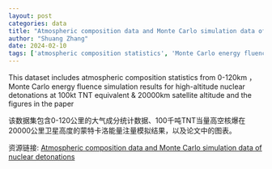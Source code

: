 ```yaml
---
layout: post
categories: data
title: "Atmospheric composition data and Monte Carlo simulation data of nuclear detonations"
author: "Shuang Zhang"
date: 2024-02-10
tags: ['atmospheric composition statistics', 'Monte Carlo energy fluence simulation results', 'high-altitude nuclear detonations', '100kt TNT equivalent', '20000km satellite altitude', 'figures']
---
```


This dataset includes atmospheric composition statistics from 0-120km ， Monte Carlo energy fluence simulation results for high-altitude nuclear detonations at 100kt TNT equivalent & 20000km satellite altitude and the figures in the paper

该数据集包含0-120公里的大气成分统计数据、100千吨TNT当量高空核爆在20000公里卫星高度的蒙特卡洛能量注量模拟结果，以及论文中的图表。

资源链接: [Atmospheric composition data and Monte Carlo simulation data of nuclear detonations](https://doi.org/10.57760/sciencedb.j00186.00422)
